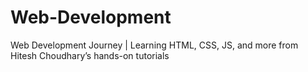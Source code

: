 # Web-Development

Web Development Journey | Learning HTML, CSS, JS, and more from Hitesh Choudhary’s hands-on tutorials
